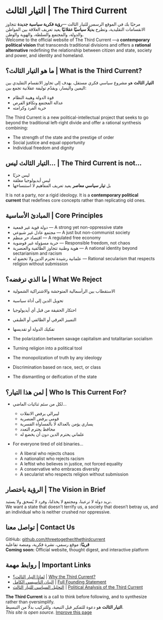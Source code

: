 # التيار الثالث | The Third Current
مرحبًا بك في الموقع الرسمي للتيار الثالث —**رؤية فكرية سياسية جديدة** تتجاوز الانقسامات التقليدية، وتطرح **بديلًا سياسيًا عقلانيًا** يعيد تعريف العلاقة بين المواطن والدولة، والمجتمع والسلطة، والهوية والوطن.  
Welcome to the official website of The Third Current —a **contemporary political vision** that transcends traditional divisions and offers a **rational alternative** redefining the relationship between citizen and state, society and power, and identity and homeland.

## ما هو التيار الثالث؟ | What is the Third Current?
**التيار الثالث** هو مشروع سياسي فكري مستقل، يهدف إلى تجاوز الانقسام التقليدي بين اليمين واليسار، ويقدّم توليفة عقلانية تجمع بين:  
- قوة الدولة وهيبة النظام  
- عدالة المجتمع وتكافؤ الفرص  
- حرية الفرد وكرامته  

The Third Current is a new political-intellectual project that seeks to go beyond the traditional left-right divide and offer a rational synthesis combining:  
- The strength of the state and the prestige of order  
- Social justice and equal opportunity  
- Individual freedom and dignity  

## التيار الثالث ليس... | The Third Current is not...
- ليس حزبًا  
- ليس أيديولوجيا مغلقة  
- بل **تيار سياسي معاصر** يعيد تعريف المفاهيم لا استنساخها  

It is not a party, nor a rigid ideology. It is a **contemporary political current** that redefines core concepts rather than replicating old ones.

## المبادئ الأساسية | Core Principles
- دولة قوية غير قمعية — A strong yet non-oppressive state  
- مجتمع عادل غير شيوعي — A just but non-communist society  
- اقتصاد حر منظم — A regulated free economy  
- حرية مسؤولة غير فوضوية — Responsible freedom, not chaos  
- هوية وطنية تتجاوز الطائفية والعنصرية — A national identity beyond sectarianism and racism  
- علمانية رشيدة تحترم الدين ولا تخضع له — Rational secularism that respects religion without submission  

## ما الذي نرفضه؟ | What We Reject
- الاستقطاب بين الرأسمالية المتوحشة والاشتراكية الشمولية  
- تحويل الدين إلى أداة سياسية  
- احتكار الحقيقة من قبل أي أيديولوجيا  
- التمييز العرقي أو الطائفي أو الطبقي  
- تفكيك الدولة أو تقديسها  

- The polarization between savage capitalism and totalitarian socialism  
- Turning religion into a political tool  
- The monopolization of truth by any ideology  
- Discrimination based on race, sect, or class  
- The dismantling or deification of the state  

## لمن هذا التيار؟ | Who Is This Current For?
- لكل من سئم ثنائيات الماضي...  
  - ليبرالي يرفض الانفلات  
  - قومي يرفض العنصرية  
  - يساري يؤمن بالعدالة لا بالمساواة القسرية  
  - محافظ يحترم التعدد  
  - علماني يحترم الدين دون أن يخضع له  

- For everyone tired of old binaries...  
  - A liberal who rejects chaos  
  - A nationalist who rejects racism  
  - A leftist who believes in justice, not forced equality  
  - A conservative who embraces diversity  
  - A secularist who respects religion without submission  

## الرؤية باختصار | The Vision in Brief
نريد دولة لا ترعبنا، ومجتمع لا يخذلنا، وفرد لا يُسحق ولا يستبد.  
We want a state that doesn’t terrify us, a society that doesn’t betray us, and an individual who is neither crushed nor oppressive.

## تواصل معنا | Contact Us
GitHub: [github.com/threetogether/thethirdcurrent](https://github.com/threetogether/thethirdcurrent)  
**قريبًا:** موقع رسمي، نشرة فكرية، ومنصة تفاعلية  
**Coming soon:** Official website, thought digest, and interactive platform

## روابط مهمة | Important Links
- [لماذا التيار الثالث؟](https://threetogether.github.io/thethirdcurrent/why.html) | [Why the Third Current?](https://threetogether.github.io/thethirdcurrent/why.html)  
- [البيان التأسيسي الكامل](https://threetogether.github.io/thethirdcurrent/statement.html) | [Full Founding Statement](https://threetogether.github.io/thethirdcurrent/statement.html)  
- [التحليل السياسي للتيار الثالث](https://threetogether.github.io/thethirdcurrent/article.html) | [Political Analysis of the Third Current](https://threetogether.github.io/thethirdcurrent/article.html)

**The Third Current** is a call to think before following, and to synthesize rather than oversimplify.  
**التيار الثالث** هو دعوة للتفكير قبل التبعية، وللتركيب بدلًا من التبسيط.  
*This site is open source.* [Improve this page](https://github.com/threetogether/thethirdcurrent/edit/main/index.md)
